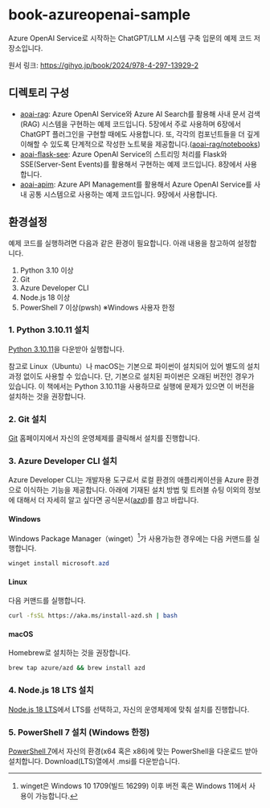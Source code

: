 # book-azureopenai-sample

Azure OpenAI Service로 시작하는 ChatGPT/LLM 시스템 구축 입문의 예제 코드 저장소입니다.

원서 링크: https://gihyo.jp/book/2024/978-4-297-13929-2  

## 디렉토리 구성

- [aoai-rag](./aoai-rag/): Azure OpenAI Service와 Azure AI Search를 활용해 사내 문서 검색(RAG) 시스템을 구현하는 예제 코드입니다. 5장에서 주로 사용하며 6장에서 ChatGPT 플러그인을 구현할 때에도 사용합니다. 또, 각각의 컴포넌트들을 더 깊게 이해할 수 있도록 단계적으로 작성한 노트북을 제공합니다.([aoai-rag/notebooks](aoai-rag/notebooks))
- [aoai-flask-see](./aoai-flask-sse/): Azure OpenAI Service의 스트리밍 처리를 Flask와 SSE(Server-Sent Events)를 활용해서 구현하는 예제 코드입니다. 8장에서 사용합니다.
- [aoai-apim](./aoai-apim/): Azure API Management를 활용해서 Azure OpenAI Service를 사내 공통 시스템으로 사용하는 예제 코드입니다. 9장에서 사용합니다.


## 환경설정

예제 코드를 실행하려면 다음과 같은 환경이 필요합니다. 아래 내용을 참고하여 설정합니다.

1. Python 3.10 이상
2. Git
3. Azure Developer CLI
4. Node.js 18 이상
5. PowerShell 7 이상(pwsh) ※Windows 사용자 한정

### 1. Python 3.10.11 설치

[Python 3.10.11](https://www.python.org/ftp/python/3.10.11/python-3.10.11.exe)을 다운받아 실행합니다.

참고로 Linux（Ubuntu）나 macOS는 기본으로 파이썬이 설치되어 있어 별도의 설치 과정 없이도 사용할 수 있습니다. 단, 기본으로 설치된 파이썬은 오래된 버전인 경우가 있습니다. 이 책에서는 Python 3.10.11을 사용하므로 실행에 문제가 있으면 이 버전을 설치하는 것을 권장합니다.

### 2. Git 설치

[Git](https://git-scm.com/downloads) 홈페이지에서 자신의 운영체제를 클릭해서 설치를 진행합니다.

### 3. Azure Developer CLI 설치

Azure Developer CLI는 개발자용 도구로서 로컬 환경의 애플리케이션을 Azure 환경으로 이식하는 기능을 제공합니다.
아래에 기재된 설치 방법 및 트러블 슈팅 이외의 정보에 대해서 더 자세히 알고 싶다면 공식문서([azd](https://aka.ms/azd))를 참고 바랍니다.

#### Windows

Windows Package Manager（winget）[^1]가 사용가능한 경우에는 다음 커맨드를 실행합니다.

```powershell
winget install microsoft.azd
```

[^1]: winget은 Windows 10 1709(빌드 16299) 이후 버전 혹은 Windows 11에서 사용이 가능합니다.

#### Linux

다음 커맨드를 실행합니다.

```bash
curl -fsSL https://aka.ms/install-azd.sh | bash
```

#### macOS

Homebrew로 설치하는 것을 권장합니다.

```bash
brew tap azure/azd && brew install azd
```

### 4. Node.js 18 LTS 설치

[Node.js 18 LTS](https://nodejs.org/en/download)에서 LTS를 선택하고, 자신의 운영체제에 맞춰 설치를 진행합니다.

### 5. PowerShell 7 설치 (Windows 한정)

[PowerShell 7](https://github.com/PowerShell/PowerShell)에서 자신의 환경(x64 혹은 x86)에 맞는 PowerShell을 다운로드 받아 설치합니다. Download(LTS)열에서 .msi를 다운받습니다.

